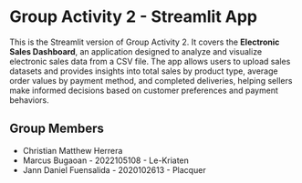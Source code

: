 # Group Activity 2 - Streamlit App

This is the Streamlit version of Group Activity 2. It covers the **Electronic Sales Dashboard**, an application designed to analyze and visualize electronic sales data from a CSV file. The app allows users to upload sales datasets and provides insights into total sales by product type, average order values by payment method, and completed deliveries, helping sellers make informed decisions based on customer preferences and payment behaviors.

## Group Members
- Christian Matthew Herrera
- Marcus Bugaoan - 2022105108 - Le-Kriaten
- Jann Daniel Fuensalida - 2020102613 - Placquer